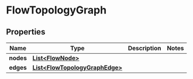 

# FlowTopologyGraph


## Properties

| Name | Type | Description | Notes |
|------------ | ------------- | ------------- | -------------|
|**nodes** | [**List&lt;FlowNode&gt;**](FlowNode.md) |  |  |
|**edges** | [**List&lt;FlowTopologyGraphEdge&gt;**](FlowTopologyGraphEdge.md) |  |  |



